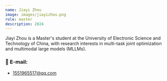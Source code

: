 ```yaml
---
name: Jiayi Zhou
image: images/jiayizhou.png
role: master
description: 2024
---
```


Jiayi Zhou is a Master's student at the University of Electronic Science and Technology of China, with research interests in multi-task joint optimization and multimodal large models (MLLMs).                 
### 📧 E-mail:
- 1551965517@qq.com
